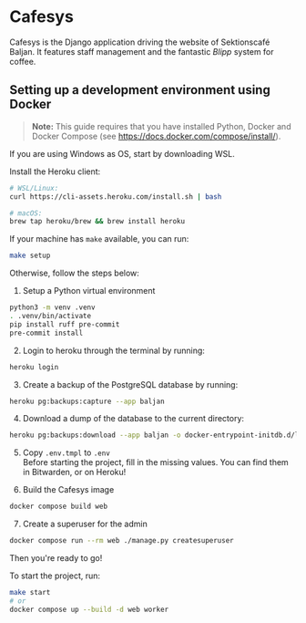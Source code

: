 # Cafesys
Cafesys is the Django application driving the website of Sektionscafé Baljan. It features staff management and the
fantastic *Blipp* system for coffee.

## Setting up a development environment using Docker

> **Note:** This guide requires that you have installed Python, Docker and Docker Compose (see https://docs.docker.com/compose/install/).

If you are using Windows as OS, start by downloading WSL.

Install the Heroku client:  
``` sh
# WSL/Linux: 
curl https://cli-assets.heroku.com/install.sh | bash

# macOS:
brew tap heroku/brew && brew install heroku
```

If your machine has `make` available, you can run: 
```sh
make setup
```

Otherwise, follow the steps below:

1. Setup a Python virtual environment 

```sh
python3 -m venv .venv
. .venv/bin/activate
pip install ruff pre-commit
pre-commit install
```

2. Login to heroku through the terminal by running:  
```sh
heroku login
```

3. Create a backup of the PostgreSQL database by running:  
```sh
heroku pg:backups:capture --app baljan
```

4. Download a dump of the database to the current directory:  
```sh
heroku pg:backups:download --app baljan -o docker-entrypoint-initdb.d/latest.dump
```

5. Copy `.env.tmpl` to `.env`  
Before starting the project, fill in the missing values. You can find them in Bitwarden, or on Heroku!

6. Build the Cafesys image
```sh
docker compose build web
```

7. Create a superuser for the admin
```sh
docker compose run --rm web ./manage.py createsuperuser
```

Then you're ready to go!  


To start the project, run:  
```sh
make start
# or 
docker compose up --build -d web worker
```  

